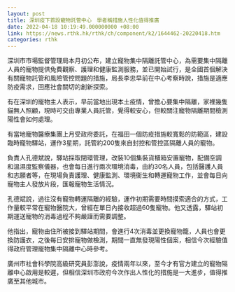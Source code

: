 ```yaml
---
layout: post
title: 深圳疫下首設寵物託管中心　學者稱措施人性化值得推廣
date: 2022-04-18 10:19:49.000000000 +08:00
link: https://news.rthk.hk/rthk/ch/component/k2/1644462-20220418.htm
categories: rthk
---
```


深圳市市場監督管理局本月初公布，建立寵物集中隔離託管中心，為需要集中隔離人員的寵物提供免費觀察、護理和健康監測服務，並已開始試行，是全國首個解決有關寵物託管和風險管控問題的措施，局長李忠早前在中心考察時說，措施是適應防疫需求，回應社會關切的創新探索。

有在深圳的寵物主人表示，早前當地出現本土疫情，曾擔心要集中隔離，家裡幾隻貓無人照顧，現時可交由專業人員託管，覺得較安心，但較關注寵物隔離期間檢測陽性會如何處理。

有當地寵物醫療集團上月受政府委託，在福田一個防疫措施較寬鬆的防範區，建設臨時寵物驛站，運作3星期，託管約200隻來自封控和管控區隔離人員的寵物。

負責人孔德斌說，驛站採取閉環管理，改裝10個集裝貨櫃箱安置寵物，配備空調和溫濕度監察儀器，也會每日進行兩次環境消毒，由約30名人員，包括醫護人員和志願者等，在現場負責護理、健康監測、環境衞生和轉運寵物工作，並會每日向寵物主人發放片段，匯報寵物生活情況。

孔德斌說，過往沒有寵物轉運隔離的經驗，運作初期需要時間摸索適合的方式，工作量較平常在寵物醫院大，曾經在單日內接收超過60隻寵物。他又透露，驛站初期運送寵物的消毒過程不夠嚴謹而需要調整。

他指出，寵物由住所被接到驛站期間，會進行4次消毒並更換寵物籠，人員也會更換防護衣，之後每日安排寵物做檢測，期間一直無發現陽性個案，相信今次經驗值得政府管理寵物集中隔離中心時參考。

廣州市社會科學院高級研究員彭澎說，疫情兩年以來，至今才有官方建立的寵物隔離中心啟用是較遲，但相信深圳市政府今次作出人性化的措施是一大進步，值得推廣至其他城市。
